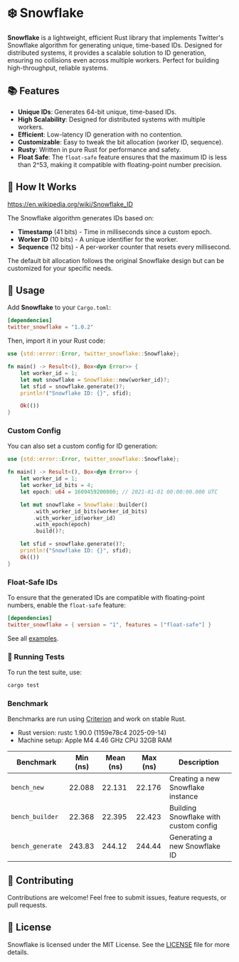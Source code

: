 # ❄️ Snowflake

**Snowflake** is a lightweight, efficient Rust library that implements Twitter's Snowflake algorithm for generating unique, time-based IDs. Designed for distributed systems, it provides a scalable solution to ID generation, ensuring no collisions even across multiple workers. Perfect for building high-throughput, reliable systems.

## 📚 Features

- **Unique IDs**: Generates 64-bit unique, time-based IDs.
- **High Scalability**: Designed for distributed systems with multiple workers.
- **Efficient**: Low-latency ID generation with no contention.
- **Customizable**: Easy to tweak the bit allocation (worker ID, sequence).
- **Rusty**: Written in pure Rust for performance and safety.
- **Float Safe**: The `float-safe` feature ensures that the maximum ID is less than 2^53, making it compatible with floating-point number precision.

## 📐 How It Works

https://en.wikipedia.org/wiki/Snowflake_ID

The Snowflake algorithm generates IDs based on:

- **Timestamp** (41 bits) - Time in milliseconds since a custom epoch.
- **Worker ID** (10 bits) - A unique identifier for the worker.
- **Sequence** (12 bits) - A per-worker counter that resets every millisecond.

The default bit allocation follows the original Snowflake design but can be customized for your specific needs.

## 🚀 Usage

Add **Snowflake** to your `Cargo.toml`:

```toml
[dependencies]
twitter_snowflake = "1.0.2"
```

Then, import it in your Rust code:

```rust
use {std::error::Error, twitter_snowflake::Snowflake};

fn main() -> Result<(), Box<dyn Error>> {
    let worker_id = 1;
    let mut snowflake = Snowflake::new(worker_id)?;
    let sfid = snowflake.generate()?;
    println!("Snowflake ID: {}", sfid);

    Ok(())
}
```

### Custom Config

You can also set a custom config for ID generation:

```rust
use {std::error::Error, twitter_snowflake::Snowflake};

fn main() -> Result<(), Box<dyn Error>> {
    let worker_id = 1;
    let worker_id_bits = 4;
    let epoch: u64 = 1609459200000; // 2021-01-01 00:00:00.000 UTC

    let mut snowflake = Snowflake::builder()
        .with_worker_id_bits(worker_id_bits)
        .with_worker_id(worker_id)
        .with_epoch(epoch)
        .build()?;

    let sfid = snowflake.generate()?;
    println!("Snowflake ID: {}", sfid);
    Ok(())
}
```

### Float-Safe IDs

To ensure that the generated IDs are compatible with floating-point numbers, enable the `float-safe` feature:

```toml
[dependencies]
twitter_snowflake = { version = "1", features = ["float-safe"] }
```

See all [examples](./examples/).

### 🧪 Running Tests

To run the test suite, use:

```bash
cargo test
```

### Benchmark

Benchmarks are run using [Criterion](https://github.com/bheisler/criterion.rs) and work on stable Rust.

- Rust version: rustc 1.90.0 (1159e78c4 2025-09-14)
- Machine setup: Apple M4 4.46 GHz CPU 32GB RAM

| Benchmark        | Min (ns) | Mean (ns) | Max (ns) | Description                           |
| ---------------- | -------- | --------- | -------- | ------------------------------------- |
| `bench_new`      | 22.088   | 22.131    | 22.176   | Creating a new Snowflake instance     |
| `bench_builder`  | 22.368   | 22.395    | 22.423   | Building Snowflake with custom config |
| `bench_generate` | 243.83   | 244.12    | 244.44   | Generating a new Snowflake ID         |

## 🤝 Contributing

Contributions are welcome! Feel free to submit issues, feature requests, or pull requests.

## 📄 License

Snowflake is licensed under the MIT License. See the [LICENSE](./LICENSE) file for more details.
